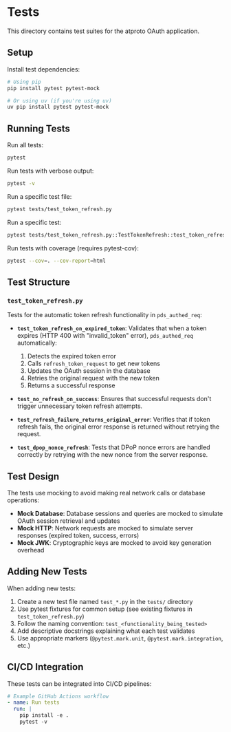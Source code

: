 # Tests

This directory contains test suites for the atproto OAuth application.

## Setup

Install test dependencies:

```bash
# Using pip
pip install pytest pytest-mock

# Or using uv (if you're using uv)
uv pip install pytest pytest-mock
```

## Running Tests

Run all tests:
```bash
pytest
```

Run tests with verbose output:
```bash
pytest -v
```

Run a specific test file:
```bash
pytest tests/test_token_refresh.py
```

Run a specific test:
```bash
pytest tests/test_token_refresh.py::TestTokenRefresh::test_token_refresh_on_expired_token
```

Run tests with coverage (requires pytest-cov):
```bash
pytest --cov=. --cov-report=html
```

## Test Structure

### `test_token_refresh.py`

Tests for the automatic token refresh functionality in `pds_authed_req`:

- **`test_token_refresh_on_expired_token`**: Validates that when a token expires (HTTP 400 with "invalid_token" error), `pds_authed_req` automatically:
  1. Detects the expired token error
  2. Calls `refresh_token_request` to get new tokens
  3. Updates the OAuth session in the database
  4. Retries the original request with the new token
  5. Returns a successful response

- **`test_no_refresh_on_success`**: Ensures that successful requests don't trigger unnecessary token refresh attempts.

- **`test_refresh_failure_returns_original_error`**: Verifies that if token refresh fails, the original error response is returned without retrying the request.

- **`test_dpop_nonce_refresh`**: Tests that DPoP nonce errors are handled correctly by retrying with the new nonce from the server response.

## Test Design

The tests use mocking to avoid making real network calls or database operations:

- **Mock Database**: Database sessions and queries are mocked to simulate OAuth session retrieval and updates
- **Mock HTTP**: Network requests are mocked to simulate server responses (expired token, success, errors)
- **Mock JWK**: Cryptographic keys are mocked to avoid key generation overhead

## Adding New Tests

When adding new tests:

1. Create a new test file named `test_*.py` in the `tests/` directory
2. Use pytest fixtures for common setup (see existing fixtures in `test_token_refresh.py`)
3. Follow the naming convention: `test_<functionality_being_tested>`
4. Add descriptive docstrings explaining what each test validates
5. Use appropriate markers (`@pytest.mark.unit`, `@pytest.mark.integration`, etc.)

## CI/CD Integration

These tests can be integrated into CI/CD pipelines:

```yaml
# Example GitHub Actions workflow
- name: Run tests
  run: |
    pip install -e .
    pytest -v
```
